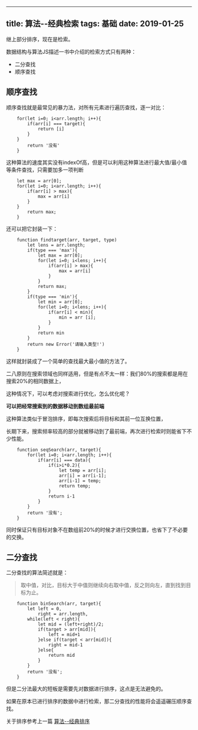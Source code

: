 
---
title: 算法--经典检索
tags: 基础
date: 2019-01-25
---

继上部分排序，现在是检索。

数据结构与算法JS描述一书中介绍的检索方式只有两种：

- 二分查找
- 顺序查找


## 顺序查找

顺序查找就是最常见的暴力法，对所有元素进行遍历查找，逐一对比：

```
	for(let i=0; i<arr.length; i++){
		if(arr[i] === target){
			return [i]
		}
	}
		return '没有'
	}
```
这种算法的速度其实没有indexOf高，但是可以利用这种算法进行最大值/最小值等条件查找，只需要加多一项判断
```
	let max = arr[0];
	for(let i=0; i<arr.length; i++){
		if(arr[i] > max){
			max = arr[i]
		}
	}
		return max;
	}
```
还可以把它封装一下：
```
	function findtarget(arr, target, type)
		let lens = arr.length;
		if(type === 'max'){
			let max = arr[0];
			for(let i=0; i<lens; i++){
				if(arr[i] > max){
					max = arr[i]
				}
			}
			return max;
		}
		if(type === 'min'){
			let min = arr[0];
			for(let i=0; i<lens; i++){
				if(arr[i] < min){
					min = arr [i];
				}
			}
			return min
		}
		return new Error('请输入类型!') 
	}
```

这样就封装成了一个简单的查找最大最小值的方法了。


二八原则在搜索领域也同样适用，但是有点不太一样：我们80%的搜索都是用在搜索20%的相同数据上，

这种情况下，可以考虑对搜索进行优化，怎么优化呢？

**可以把经常搜索到的数据移动到数组最前端**

这种算法类似于冒泡排序，即每次搜索后将目标和其前一位互换位置，

长期下来，搜索频率较高的部分就被移动到了最前端，再次进行检索时则能省下不少性能。

```
	function seqSearch(arr, target){
		for(let i=0; i<arr.length; i++){
			if(arr[i] === data){
				if(i>i*0.2){
					let temp = arr[i];
					arr[i] = arr[i-1];
					arr[i-1] = temp;
					return temp;
				}
				return i-1
			}
		}
		return '没有';
	}
```

同时保证只有目标对象不在数组前20%的时候才进行交换位置，也省下了不必要的交换。


## 二分查找

二分查找的算法简述就是：

>取中值，对比，目标大于中值则继续向右取中值，反之则向左，直到找到目标为止。


```
	function binSearch(arr, target){
		let left = 0,
			right = arr.length,
		while(left < right){
			let mid = (left+right)/2;
			if(target > arr[mid]){
				left = mid+1
			}else if(target < arr[mid]){
				right = mid-1
			}else{
				return mid
			}
		}
		return '没有';
	}
```

但是二分法最大的短板是需要先对数据进行排序，这点是无法避免的。

如果在原本已进行排序的数据中进行检索，那二分查找的性能将会遥遥碾压顺序查找。


关于排序参考上一篇 [算法--经典排序](http://www.teoblog.cn/post/basic-learning-algorithm-1_190123/)